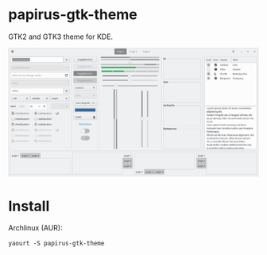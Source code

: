 # papirus-gtk-theme
GTK2 and GTK3 theme for KDE.

![Screenshot](preview.png)

# Install
Archlinux (AUR):
```
yaourt -S papirus-gtk-theme
```
